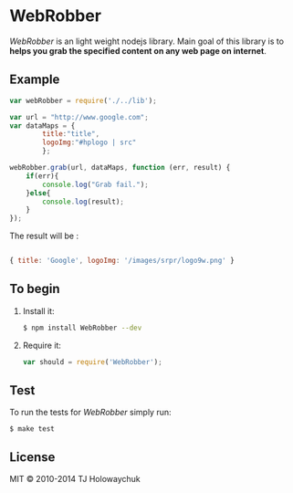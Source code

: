 WebRobber
=========

_WebRobber_ is an light weight nodejs library. Main goal of this library is to __helps you grab the specified content on any web page on internet__.


## Example
```javascript
var webRobber = require('./../lib');

var url = "http://www.google.com";
var dataMaps = {
        title:"title",
        logoImg:"#hplogo | src"
        };

webRobber.grab(url, dataMaps, function (err, result) {
    if(err){
        console.log("Grab fail.");
    }else{
        console.log(result);
    }
});
```
The result will be :
```javascript

{ title: 'Google', logoImg: '/images/srpr/logo9w.png' }
```

## To begin

 1. Install it:

    ```bash
    $ npm install WebRobber --dev
    ```

 2. Require it:

    ```js
    var should = require('WebRobber');
    ```

## Test

To run the tests for _WebRobber_ simply run:

    $ make test


## License

MIT &copy; 2010-2014 TJ Holowaychuk